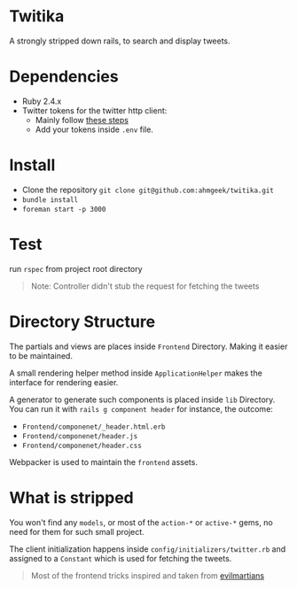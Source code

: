 # Twitika
A strongly stripped down rails, to search and display tweets.

# Dependencies

  * Ruby 2.4.x
  * Twitter tokens for the twitter http client:
    * Mainly follow [these steps](https://github.com/sferik/twitter#configuration)
    * Add your tokens inside `.env` file.

# Install

  * Clone the repository `git clone git@github.com:ahmgeek/twitika.git`
  * `bundle install`
  * `foreman start -p 3000`

# Test

run `rspec` from project root directory

  > Note: Controller didn't stub the request for fetching the tweets

# Directory Structure

The partials and views are places inside `Frontend` Directory.
Making it easier to be maintained.

A small rendering helper method inside `ApplicationHelper` makes
the interface for rendering easier.

A generator to generate such components is placed inside `lib` Directory.
You can run it with `rails g component header` for instance, the outcome:
  * `Frontend/componenet/_header.html.erb`
  * `Frontend/componenet/header.js`
  * `Frontend/componenet/header.css`

Webpacker is used to maintain the `frontend` assets.

# What is stripped

You won't find any `models`, or most of the `action-*` or `active-*` gems, no need for them
for such small project.

The client initialization happens inside `config/initializers/twitter.rb` and assigned to
a `Constant` which is used for fetching the tweets.

> Most of the frontend tricks inspired and taken from [evilmartians](http://evilmartians.com/)
